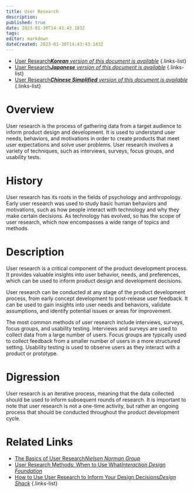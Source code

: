 ```yaml
---
title: User Research
description: 
published: true
date: 2023-01-30T14:43:43.183Z
tags: 
editor: markdown
dateCreated: 2023-01-30T14:43:43.183Z
---
```


- [User Research***Korean** version of this document is available*](/ko/Knowledge-base/Dictionary/user-research)
{.links-list}
- [User Research***Japanese** version of this document is available*](/ja/Knowledge-base/Dictionary/user-research)
{.links-list}
- [User Research***Chinese Simplified** version of this document is available*](/zh/Knowledge-base/Dictionary/user-research)
{.links-list}


# Overview
User research is the process of gathering data from a target audience to inform product design and development. It is used to understand user needs, behaviors, and motivations in order to create products that meet user expectations and solve user problems. User research involves a variety of techniques, such as interviews, surveys, focus groups, and usability tests.

# History
User research has its roots in the fields of psychology and anthropology. Early user research was used to study basic human behaviors and motivations, such as how people interact with technology and why they make certain decisions. As technology has evolved, so has the scope of user research, which now encompasses a wide range of topics and methods.

# Description
User research is a critical component of the product development process. It provides valuable insights into user behavior, needs, and preferences, which can be used to inform product design and development decisions. 

User research can be conducted at any stage of the product development process, from early concept development to post-release user feedback. It can be used to gain insights into user needs and behaviors, validate assumptions, and identify potential issues or areas for improvement.

The most common methods of user research include interviews, surveys, focus groups, and usability testing. Interviews and surveys are used to collect data from a large number of users. Focus groups are typically used to collect feedback from a smaller number of users in a more structured setting. Usability testing is used to observe users as they interact with a product or prototype.

# Digression
User research is an iterative process, meaning that the data collected should be used to inform subsequent rounds of research. It is important to note that user research is not a one-time activity, but rather an ongoing process that should be conducted throughout the product development cycle. 

# Related Links
- [The Basics of User Research*Nielsen Norman Group*](https://www.nngroup.com/articles/user-research/)
- [User Research Methods: When to Use What*Interaction Design Foundation*](https://www.interaction-design.org/literature/article/user-research-methods-when-to-use-what)
- [How to Use User Research to Inform Your Design Decisions*Design Shack*](https://designshack.net/articles/business-articles/how-to-use-user-research-to-inform-your-design-decisions/)
{.links-list}